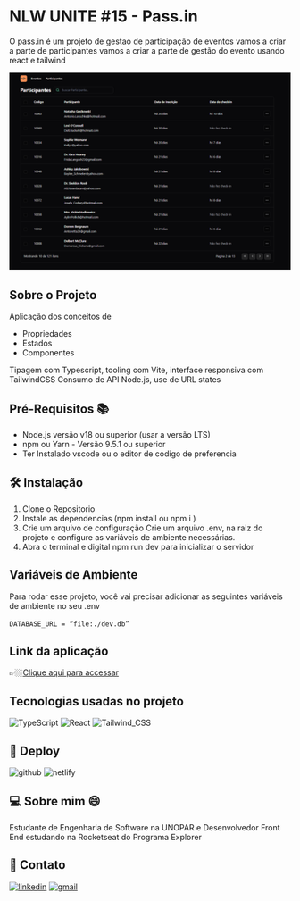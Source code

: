 # NLW UNITE #15 - Pass.in

O pass.in  é um projeto de gestao de participação de eventos  vamos a criar a parte de participantes vamos a criar a parte  de gestão do evento usando react e tailwind 

![preview](./.github/cover.png)

## Sobre o Projeto 

Aplicação dos conceitos de 

- Propriedades
- Estados 
- Componentes 

Tipagem com Typescript, tooling com Vite, interface responsiva com TailwindCSS
Consumo de API Node.js, use de URL states


## Pré-Requisitos 📚

- Node.js versão v18 ou superior (usar a versão LTS)
- npm ou Yarn -  Versão 9.5.1 ou superior 
- Ter Instalado vscode ou o editor de codigo de preferencia 


## 🛠 Instalação 

1) Clone o Repositorio 
2) Instale as dependencias (npm install ou npm i )
3) Crie um arquivo de configuração Crie um arquivo .env, na raiz do projeto e configure as variáveis de ambiente necessárias.
4) Abra o terminal e digital npm run dev para inicializar o servidor 

## Variáveis de Ambiente

Para rodar esse projeto, você vai precisar adicionar as seguintes variáveis de ambiente no seu .env

`DATABASE_URL = “file:./dev.db”`


## Link da aplicação

👉🏼[Clique aqui para accessar](https://nlw-unite-15-pass-in.netlify.app/)

##  Tecnologias usadas no projeto

![TypeScript](https://img.shields.io/badge/TypeScript-007ACC?style=for-the-badge&logo=typescript&logoColor=white)
![React](https://img.shields.io/badge/React-20232A?style=for-the-badge&logo=react&logoColor=61DAFB)
![Tailwind_CSS](https://img.shields.io/badge/Tailwind_CSS-38B2AC?style=for-the-badge&logo=tailwind-css&logoColor=white)

## 🔗 Deploy 

![github](https://img.shields.io/badge/github-000000?style=for-the-badge&logo=github&logoColor=white)
![netlify](https://img.shields.io/badge/Netlify-00C7B7?style=for-the-badge&logo=netlify&logoColor=white)


## 💻 Sobre mim 😄
 Estudante de Engenharia de Software na UNOPAR e 
 Desenvolvedor Front End estudando na Rocketseat do Programa Explorer 

## 🔗 Contato 

[![linkedin](https://img.shields.io/badge/linkedin-0A66C2?style=for-the-badge&logo=linkedin&logoColor=white)](https://www.linkedin.com/in/jose-martinez-352032222/)
[![gmail](https://img.shields.io/badge/Gmail-D14836?style=for-the-badge&logo=gmail&logoColor=white)](https://mailto:juniorjose1925@gmail.com)




